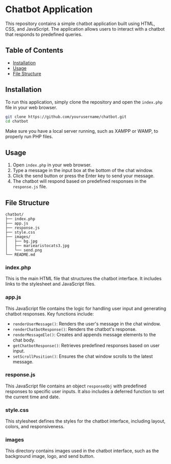 # Chatbot Application

This repository contains a simple chatbot application built using HTML, CSS, and JavaScript. The application allows users to interact with a chatbot that responds to predefined queries.

## Table of Contents

- [Installation](#installation)
- [Usage](#usage)
- [File Structure](#file-structure)


## Installation

To run this application, simply clone the repository and open the `index.php` file in your web browser.

```bash
git clone https://github.com/yourusername/chatbot.git
cd chatbot
```

Make sure you have a local server running, such as XAMPP or WAMP, to properly run PHP files.

## Usage

1. Open `index.php` in your web browser.
2. Type a message in the input box at the bottom of the chat window.
3. Click the send button or press the Enter key to send your message.
4. The chatbot will respond based on predefined responses in the `response.js` file.

## File Structure

```
chatbot/
├── index.php
├── app.js
├── response.js
├── style.css
├── images/
│   ├── bg.jpg
│   ├── mariearistocats3.jpg
│   └── send.png
└── README.md
```

### index.php

This is the main HTML file that structures the chatbot interface. It includes links to the stylesheet and JavaScript files.

### app.js

This JavaScript file contains the logic for handling user input and generating chatbot responses. Key functions include:

- `renderUserMessage()`: Renders the user's message in the chat window.
- `renderChatbotResponse()`: Renders the chatbot's response.
- `renderMessageEle()`: Creates and appends message elements to the chat body.
- `getChatbotResponse()`: Retrieves predefined responses based on user input.
- `setScrollPosition()`: Ensures the chat window scrolls to the latest message.

### response.js

This JavaScript file contains an object `responseObj` with predefined responses to specific user inputs. It also includes a deferred function to set the current time and date.

### style.css

This stylesheet defines the styles for the chatbot interface, including layout, colors, and responsiveness.

### images

This directory contains images used in the chatbot interface, such as the background image, logo, and send button.
